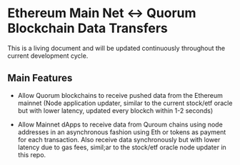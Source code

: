 # Ethereum Main Net <-> Quorum Blockchain Data Transfers

This is a living document and will be updated continuously throughout the current development cycle.

## Main Features

- Allow Quorum blockchains to receive pushed data from the Ethereum mainnet (Node application updater, similar to the current stock/etf oracle but with lower latency, updated every blockch within 1-2 seconds)

- Allow Mainnet dApps to receive data from Quroum chains using node addresses in an asynchronous fashion using Eth or tokens as payment for each transaction. Also receive data synchronously but with lower latency due to gas fees, simil;ar to the stock/etf oracle node updater in this repo.


